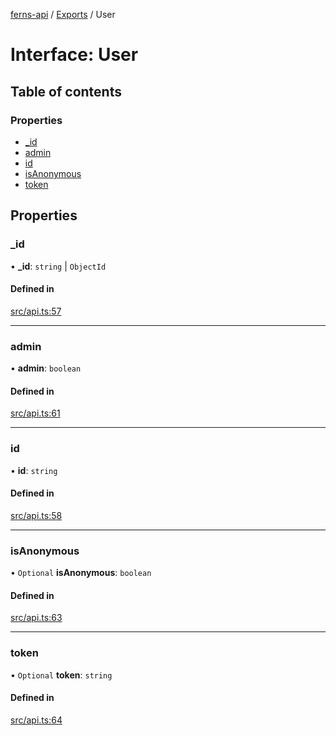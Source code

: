 [ferns-api](../README.md) / [Exports](../modules.md) / User

# Interface: User

## Table of contents

### Properties

- [\_id](User.md#_id)
- [admin](User.md#admin)
- [id](User.md#id)
- [isAnonymous](User.md#isanonymous)
- [token](User.md#token)

## Properties

### \_id

• **\_id**: `string` \| `ObjectId`

#### Defined in

[src/api.ts:57](https://github.com/FlourishHealth/ferns-api/blob/5067458/src/api.ts#L57)

___

### admin

• **admin**: `boolean`

#### Defined in

[src/api.ts:61](https://github.com/FlourishHealth/ferns-api/blob/5067458/src/api.ts#L61)

___

### id

• **id**: `string`

#### Defined in

[src/api.ts:58](https://github.com/FlourishHealth/ferns-api/blob/5067458/src/api.ts#L58)

___

### isAnonymous

• `Optional` **isAnonymous**: `boolean`

#### Defined in

[src/api.ts:63](https://github.com/FlourishHealth/ferns-api/blob/5067458/src/api.ts#L63)

___

### token

• `Optional` **token**: `string`

#### Defined in

[src/api.ts:64](https://github.com/FlourishHealth/ferns-api/blob/5067458/src/api.ts#L64)
